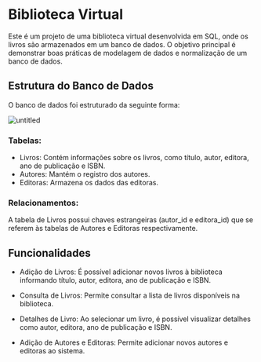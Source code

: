 # Biblioteca Virtual
Este é um projeto de uma biblioteca virtual desenvolvida em SQL, onde os livros são armazenados em um banco de dados. O objetivo principal é demonstrar boas práticas de modelagem de dados e normalização de um banco de dados.

## Estrutura do Banco de Dados
O banco de dados foi estruturado da seguinte forma:

![untitled](https://github.com/evertonmdev/LimpandoDBLivros/assets/122039415/21c05d1e-78d0-4f98-b347-a4cd837409d4)

### Tabelas:

- Livros: Contém informações sobre os livros, como título, autor, editora, ano de publicação e ISBN. 
- Autores: Mantém o registro dos autores.
- Editoras: Armazena os dados das editoras.

### Relacionamentos: 
A tabela de Livros possui chaves estrangeiras (autor_id e editora_id) que se referem às tabelas de Autores e Editoras respectivamente.

## Funcionalidades
- Adição de Livros: É possível adicionar novos livros à biblioteca informando título, autor, editora, ano de publicação e ISBN.

- Consulta de Livros: Permite consultar a lista de livros disponíveis na biblioteca.

- Detalhes de Livro: Ao selecionar um livro, é possível visualizar detalhes como autor, editora, ano de publicação e ISBN.

- Adição de Autores e Editoras: Permite adicionar novos autores e editoras ao sistema.
